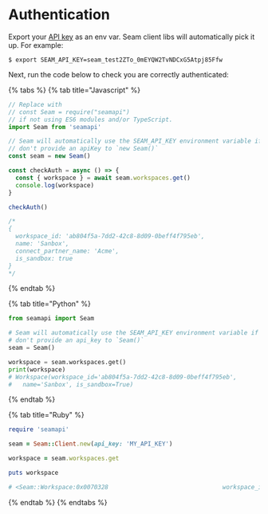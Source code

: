 # Authentication

Export your [API key](get-api-key.md) as an env var. Seam client libs will automatically pick it up. For example:

```
$ export SEAM_API_KEY=seam_test2ZTo_0mEYQW2TvNDCxG5Atpj85Ffw
```

Next, run the code below to check you are correctly authenticated:

{% tabs %}
{% tab title="Javascript" %}
```javascript
// Replace with
// const Seam = require("seamapi")
// if not using ES6 modules and/or TypeScript.
import Seam from 'seamapi'

// Seam will automatically use the SEAM_API_KEY environment variable if you
// don't provide an apiKey to `new Seam()`
const seam = new Seam()

const checkAuth = async () => {
  const { workspace } = await seam.workspaces.get()
  console.log(workspace)
}

checkAuth()

/*
{
  workspace_id: 'ab804f5a-7dd2-42c8-8d09-0beff4f795eb',
  name: 'Sanbox',
  connect_partner_name: 'Acme',
  is_sandbox: true
}
*/
```
{% endtab %}

{% tab title="Python" %}
```python
from seamapi import Seam

# Seam will automatically use the SEAM_API_KEY environment variable if you
# don't provide an api_key to `Seam()`
seam = Seam()

workspace = seam.workspaces.get()
print(workspace)
# Workspace(workspace_id='ab804f5a-7dd2-42c8-8d09-0beff4f795eb',
#   name='Sanbox', is_sandbox=True)
```
{% endtab %}

{% tab title="Ruby" %}
```ruby
require 'seamapi'

seam = Seam::Client.new(api_key: 'MY_API_KEY')

workspace = seam.workspaces.get

puts workspace

# <Seam::Workspace:0x0070328                                workspace_id="123e4567-e89b-12d3-a456-426614174000" name="MySandbox" connect_partner_name="Partner Sandbox" is_sandbox=true>
```
{% endtab %}
{% endtabs %}
